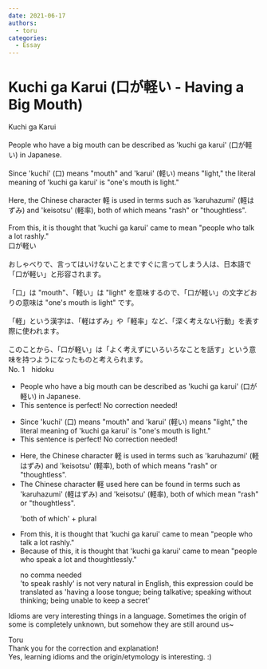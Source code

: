 ```yaml
---
date: 2021-06-17
authors:
  - toru
categories:
  - Essay
---
```


<h1 id="subject_show">Kuchi ga Karui (口が軽い - Having a Big Mouth)</h1>
<div class="date" hidden>Jun 17, 2021 08:16</div>
<div id="post"><div id="body_show_ori">
Kuchi ga Karui<br/><br/>People who have a big mouth can be described as 'kuchi ga karui' (口が軽い) in Japanese.<br/><br/>Since 'kuchi' (口) means "mouth" and 'karui' (軽い) means "light," the literal meaning of 'kuchi ga karui' is "one's mouth is light."<br/><br/>Here, the Chinese character 軽 is used in terms such as 'karuhazumi' (軽はずみ) and 'keisotsu' (軽率), both of which means "rash" or "thoughtless". <br/><br/>From this, it is thought that 'kuchi ga karui' came to mean "people who talk a lot rashly."
</div></div>

<!-- more -->

<div id="post_ja"><div id="body_show_mo">
口が軽い<br/><br/>おしゃべりで、言ってはいけないことまですぐに言ってしまう人は、日本語で「口が軽い」と形容されます。<br/><br/>「口」は "mouth"、「軽い」は "light" を意味するので、「口が軽い」の文字どおりの意味は "one's mouth is light" です。<br/><br/>「軽」という漢字は、「軽はずみ」や「軽率」など、「深く考えない行動」を表す際に使われます。<br/><br/>このことから、「口が軽い」は「よく考えずにいろいろなことを話す」という意味を持つようになったものと考えられます。
</div></div>
<div id="block"><div class="first_name"> No. 1　<span class="just_name">hidoku</span></div><div id="block2">
<ul class="correction_field">
<li class="incorrect">People who have a big mouth can be described as 'kuchi ga karui' (口が軽い) in Japanese.</li>
<li class="corrected perfect">This sentence is perfect! No correction needed!</li>
</ul>
<ul class="correction_field">
<li class="incorrect">Since 'kuchi' (口) means "mouth" and 'karui' (軽い) means "light," the literal meaning of 'kuchi ga karui' is "one's mouth is light."</li>
<li class="corrected perfect">This sentence is perfect! No correction needed!</li>
</ul>
<ul class="correction_field">
<li class="incorrect">Here, the Chinese character 軽 is used in terms such as 'karuhazumi' (軽はずみ) and 'keisotsu' (軽率), both of which means "rash" or "thoughtless".</li>
<li class="corrected correct">
<span class="f_blue">The Chinese character 軽 used here can be found in terms such as</span> 'karuhazumi' (軽はずみ) and 'keisotsu' (軽率), both of which <span class="f_red">mean </span>"rash" or "thoughtless".
<p class="correction_comment">'both of which' + plural</p>
</li>
</ul>
<ul class="correction_field">
<li class="incorrect">From this, it is thought that 'kuchi ga karui' came to mean "people who talk a lot rashly."</li>
<li class="corrected correct">
<span class="f_blue">Because of this</span><span class="f_bold"><span class="sline"><span class="f_red">,</span></span></span> it is thought that 'kuchi ga karui' came to mean "people <span class="f_blue">who speak a lot and thoughtlessly</span>."
<p class="correction_comment">no comma needed<br/>'to speak rashly' is not very natural in English, this expression could be translated as 'having a loose tongue; being talkative; speaking without thinking; being unable to keep a secret'</p>
</li>
</ul>
<p class="comment_small">
 Idioms are very interesting things in a language. Sometimes the origin of some is completely unknown, but somehow they are still around us~
</p>

</div><div class="name"><span class="just_name">Toru</span><br>
Thank you for the correction and explanation!<br/>Yes, learning idioms and the origin/etymology is interesting. :)
</div>
</div>
